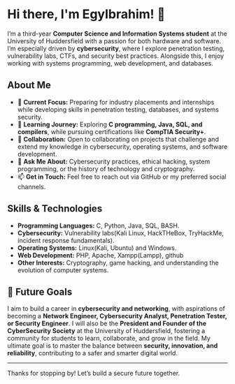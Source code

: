 # Hi there, I'm EgyIbrahim! 👋

I’m a third-year **Computer Science and Information Systems student** at the University of Huddersfield with a passion for both hardware and software. I’m especially driven by **cybersecurity**, where I explore penetration testing, vulnerability labs, CTFs, and security best practices. Alongside this, I enjoy working with systems programming, web development, and databases.

## About Me

- 🔭 **Current Focus:** Preparing for industry placements and internships while developing skills in penetration testing, databases, and systems security.
- 🌱 **Learning Journey:** Exploring **C programming, Java, SQL, and compilers**, while pursuing certifications like **CompTIA Security+**.
- 🤝 **Collaboration:** Open to collaborating on projects that challenge and extend my knowledge in cybersecurity, operating systems, and software development.
- 💬 **Ask Me About:** Cybersecurity practices, ethical hacking, system programming, or the history of technology and cryptography.
- 📫 **Get in Touch:** Feel free to reach out via GitHub or my preferred social channels.

## Skills & Technologies

- **Programming Languages:** C, Python, Java, SQL, BASH.
- **Cybersecurity:** Vulnerability labs(Kali Linux, HackTHeBox, TryHackMe, incident response fundamentals).
- **Operating Systems:** Linux(Kali, Ubuntu) and Windows.
- **Web Development:** PHP, Apache, Xampp(Lampp), github
- **Other Interests:** Cryptography, game hacking, and understanding the evolution of computer systems.


## 🎯 Future Goals  

I aim to build a career in **cybersecurity and networking**, with aspirations of becoming a **Network Engineer, Cybersecurity Analyst, Penetration Tester, or Security Engineer**. I will also be the **President and Founder of the CyberSecurity Society** at the University of Huddersfield, fostering a community for students to learn, collaborate, and grow in the field. My ultimate goal is to master the balance between **security, innovation, and reliability**, contributing to a safer and smarter digital world.  


---

Thanks for stopping by! Let’s build a secure future together.
